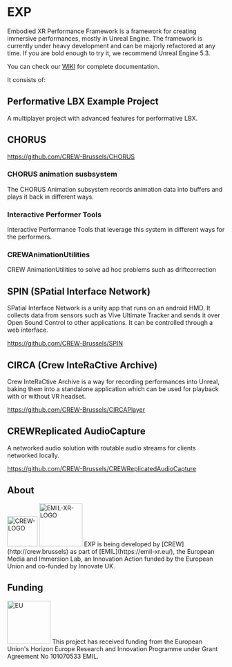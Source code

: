 # EXP
Embodied XR Performance Framework is a framework for creating immersive performances, mostly in Unreal Engine.
The framework is currently under heavy development and can be majorly refactored at any time.
If you are bold enough to try it, we recommend Unreal Engine 5.3.


You can check our [WIKI](https://github.com/CREW-Brussels/EXP/wiki) for complete documentation.

It consists of:

## Performative LBX Example Project
A multiplayer project with advanced features for performative LBX.
## CHORUS
https://github.com/CREW-Brussels/CHORUS
### CHORUS animation susbsystem
The CHORUS Animation subsystem records animation data into buffers and plays it back in different ways.
### Interactive Performer Tools
Interactive Performance Tools that leverage this system in different ways for the performers.
### CREWAnimationUtilities
CREW AnimationUtilities to solve ad hoc problems such as driftcorrection
## SPIN (SPatial Interface Network) 
SPatial Interface Network is a unity app that runs on an android HMD.
It collects data from sensors such as Vive Ultimate Tracker and sends it over Open Sound Control to other applications.
It can be controlled through a web interface.

https://github.com/CREW-Brussels/SPIN

## CIRCA (Crew InteRaCtive Archive)
Crew InteRaCtive Archive is a way for recording performances into Unreal, baking them into a standalone application which can be used for playback with or without VR headset.

https://github.com/CREW-Brussels/CIRCAPlayer

## CREWReplicated AudioCapture
A networked audio solution with routable audio streams for clients networked locally.

https://github.com/CREW-Brussels/CREWReplicatedAudioCapture

## About
<img src="https://github.com/user-attachments/assets/bc9dba6e-2478-4d09-86ca-c735ae73f21b" alt="CREW-LOGO" height="70"/>  


    
<img src="https://emil-xr.eu/wp-content/uploads/2022/10/logo_emil-272x300.png)" alt="EMIL-XR-LOGO" height="100"/>
EXP is being developed by [CREW](http://crew.brussels) as part of [EMIL](https://emil-xr.eu/), the European Media and Immersion Lab, an Innovation Action funded by the European Union and co-funded by Innovate UK. 

## Funding
<img src="https://emil-xr.eu/wp-content/uploads/2022/10/EN-Funded-by-the-EU-POS-1024x215.png)" alt="EU" height="100"/>
This project has received funding from the European Union's Horizon Europe Research and Innovation Programme under Grant Agreement No 101070533 EMIL.
